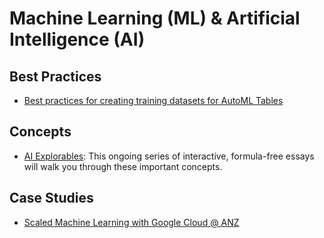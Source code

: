 # Machine Learning (ML) & Artificial Intelligence (AI)

## Best Practices
- [Best practices for creating training datasets for AutoML Tables](https://cloud.google.com/automl-tables/docs/data-best-practices)

## Concepts
- [AI Explorables](https://pair.withgoogle.com/explorables/): This ongoing series of interactive, formula-free essays will walk you through these important concepts.

## Case Studies
- [Scaled Machine Learning with Google Cloud @ ANZ](https://www.linkedin.com/pulse/scaled-machine-learning-google-cloud-anz-leo-mao/)

